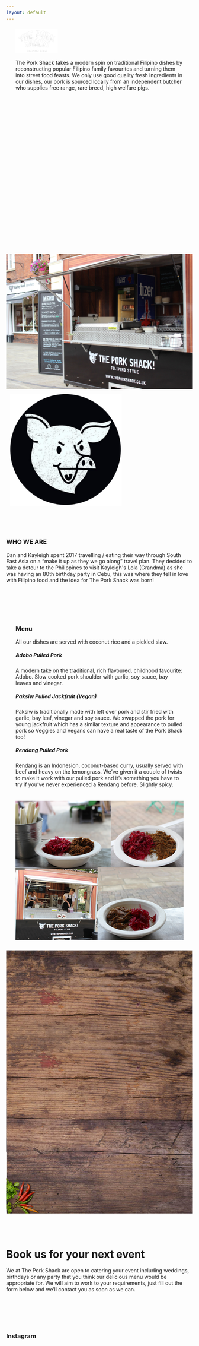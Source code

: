 ```yaml
---
layout: default
---
```

<div style="margin-top:-20px;"></div>
   <!-- Hero message-->
   <div class="parallax-container">
    <div  id="home" class="section scrollspy overlay" style="padding:5%;">
      <div class="row center wow zoomIn" data-wow-duration="1s">
          <img src="assets/images/logo.png" class="responsive-img editable" style="width:25%">
      </div>
        <div class="container center-align wow zoomIn" data-wow-duration="1s">
        <p class="editable flow-text">The Pork Shack takes a modern spin on traditional Filipino dishes by reconstructing popular Filipino family favourites and turning them into street food feasts. We only use good quality fresh ingredients in our dishes, our pork is sourced locally from an independent butcher who supplies free range, rare breed, high welfare pigs.</p>
        </div>
       <div class="hide-on-med-and-down" style="padding-bottom:400px;"></div>
      </div>
    <div class="parallax"><img src="assets/images/heroImage.jpg"></div>
  </div>

<div style="background-image: url(assets/images/chalk.jpg);" class="z-depth-2">
    <div id="about" class="section scrollspy container">
      <div class="row">
          <div class="col s12 m6">
            <div class="wow center-align slideInLeft" data-wow-duration="1s">
              <img  class="editable" src="assets/images/porkShackPig.png" style="padding: 10px; width:60%;" />
            </div>
          </div>
          <div class="col s12 m6">
            <div class="wow slideInRight" data-wow-duration="1s" style="padding-top:10%; padding-bottom:10%;">
<!-- About Us Section Title -->
              <h3 class="white-text center-align editable">WHO WE ARE</h3>
<!-- About Us Copy -->
              <p class="white-text center-align editable">
              Dan and Kayleigh spent 2017 travelling / eating their way through South East Asia on a “make it up as they we go along” travel plan. They decided to take a detour to the Philippines to visit Kayleigh's Lola (Grandma) as she was having an 80th birthday party in Cebu, this was where they fell in love with Filipino food and the idea for The Pork Shack was born!
              </p>
            </div>
          </div>
      </div>
    </div>
  </div>
   <div class="parallax-container">
    <div  id="food" class="section scrollspy overlay" style="padding:5%;">
      <div class="container">
        <div class="row">
          <div class="wow fadeIn" data-wow-duration="3s">
            <div class="col s12">
                <div class="col s12 m6 editable" style="padding-bottom:5%;">
<!-- Food Section Text -->
                    <h3>Menu</h3>
                    <p>All our dishes are served with coconut rice and a pickled slaw.</p>
                    <h5>Adobo Pulled Pork</h5>
                    <p>A modern take on the traditional, rich flavoured, childhood favourite: Adobo. Slow cooked pork shoulder with garlic, soy sauce, bay leaves and vinegar.</p>
                    <h5>Paksiw Pulled Jackfruit (Vegan)</h5>
                    <p>Paksiw is traditionally made with left over pork and stir fried with garlic, bay leaf, vinegar and soy sauce. We swapped the pork for young jackfruit which has a similar texture and appearance to pulled pork so Veggies and Vegans can have a real taste of the Pork Shack too!</p>
                    <h5>Rendang Pulled Pork</h5>
                    <p>Rendang is an Indonesion, coconut-based curry, usually served with beef and heavy on the lemongrass. We’ve given it a couple of twists to make it work with our pulled pork and it’s something you have to try if you’ve never experienced a Rendang before. Slightly spicy.</p>                    
                  </div>
                <div class="col s12 m6 valign-wrapper">
                  <img src="assets/images/dish.png" class="editable" style="width:100%;">
                </div>
              </div>
            </div>
        </div>
    </div>
  </div>
  <div class="parallax"><img class="editable" src="assets/images/wood.jpg"></div>
</div>
<div class="grey darken-4 white-text" style="padding-top: 50px; padding-bottom: 50px;">
  <div class="container">
  <div class="row">
    <div class="col s12">
      <div id="hire" class="section scrollspy text-center">
        <div id="hire" class="col s12">
          <div class="wow zoomIn" data-wow-duration="1s">
    <!-- First Section Title -->
            <h1 class="editable">Book us for your next event</h1>
    <!-- First Section Copy -->
            <p class="editable">We at The Pork Shack are open to catering your event including weddings, birthdays or any party that you think our delicious menu would be appropriate for. We will aim to work to your requirements, just fill out the form below and we’ll contact you as soon as we can. </p>
          </div>
        </div>
      </div>
    </div>
  </div>
</div>
</div>
  <div style="background-image: url(assets/images/white.jpg);" class="z-depth-2">
    <div class="container">
      <div class="row">
        <div class="text-center  wow fadeIn" data-wow-duration="5s" style="padding-top: 20px;">
          <div id="instagram" class="col s12 section scrollspy">
<!-- Instagram Section -->
              <h3>Instagram</h3>
<div class="center" style="height:100%; padding-bottom:10%;">
<!-- Pixlee Instagram WIDGET -->
<div id="pixlee_container"></div><script type="text/javascript">window.PixleeAsyncInit = function() {Pixlee.init({apiKey:'G1IaV274czHekEtSW7H'});Pixlee.addSimpleWidget({widgetId:'12229'});};</script><script src="//instafeed.assets.pixlee.com/assets/pixlee_widget_1_0_0.js"></script>
</div>
          </div>
        </div>
      </div>
</div>
